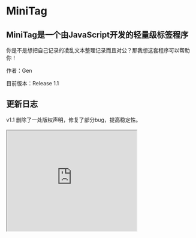 <h1>MiniTag</h1>
<h2>MiniTag是一个由JavaScript开发的轻量级标签程序</h2>
<p>你是不是想把自己记录的凌乱文本整理记录而且对公？那我想这套程序可以帮助你！</p>
<p>作者：Gen</p>
<p>目前版本：Release 1.1</p>
<h2>更新日志</h2>
<p>v1.1 删除了一处版权声明，修复了部分bug，提高稳定性。
<br>
<br>
<iframe src="https://m.bilibili.com/space/383898770" width="346" height="268" scrolling="auto" frameborder="1"></iframe>